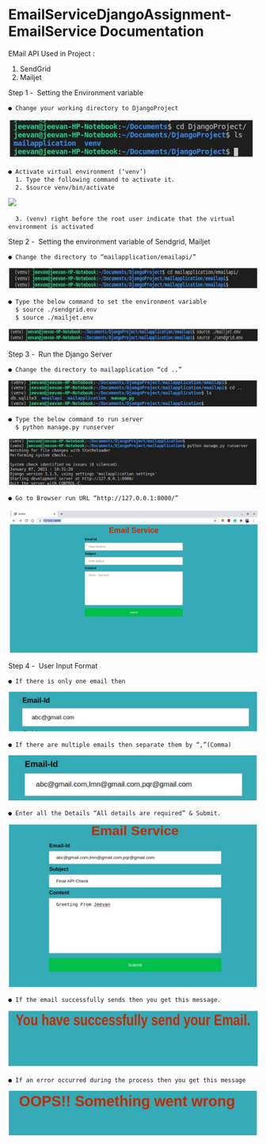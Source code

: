 # EmailServiceDjangoAssignment-EmailService Documentation

EMail API Used in Project :

  1. SendGrid
  2. Mailjet

Step 1 - ​ Setting the Environment variable

    ● Change your working directory to DjangoProject
   ![](screenshot/image1.png)
   
    ● Activate virtual environment (‘venv’)
      1. Type the following command to activate it.
      2. $source venv/bin/activate
   ![](screenshot/image2png)
      
      3. (venv) right before the root user indicate that the virtual environment is activated

Step 2 - ​ Setting the environment variable of Sendgrid, Mailjet

    ● Change the directory to “mailapplication/emailapi/”
   ![](screenshot/image3.png)
   
    ● Type the below command to set the environment variable
      $ source ./sendgrid.env
      $ source ./mailjet.env
   ![](screenshot/image4.png)

Step 3 - ​ Run the Django Server

    ● Change the directory to mailapplication “cd ..”
   ![](screenshot/image5.png)
    
    ● Type the below command to run server
      $ python manage.py runserver
  ![](screenshot/image6.png)
    
    ● Go to Browser run URL “​http://127.0.0.1:8000/​”
![](screenshot/image7.png)

Step 4 - ​ User Input Format

    ● If there is only one email then
  ![](screenshot/image8.png)
   
   
    ● If there are multiple emails then separate them by “,”(Comma)
  ![](screenshot/image9.png)
   
    ● Enter all the Details “All details are required” & Submit.
  ![](screenshot/image10.png)
    
    ● If the email successfully sends then you get this message.
  ![](screenshot/image11.png)
    
    ● If an error occurred during the process then you get this message
  ![](screenshot/image12.png)
